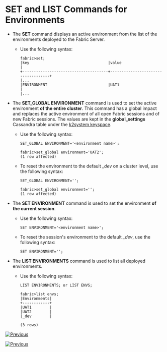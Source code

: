 # SET and LIST Commands for Environments

- The **SET** command displays an active environment from the list of the environments deployed to the Fabric Server.

  - Use the following syntax:

    ~~~
    fabric>set;
    |key                                   |value                               |
    +--------------------------------------+------------------------------------+
    |...           
    |ENVIRONMENT                           |UAT1                                |
    |...
    ~~~

- The **SET_GLOBAL ENVIRONMENT** command is used to set the active environment **of the entire cluster**. This command has a global impact and replaces the active environment of all open Fabric sessions and of new Fabric sessions. The values are kept in the **global_settings** Cassandra table under the [k2system keyspace](/articles/02_fabric_architecture/06_cassandra_keyspaces_for_fabric.md).

  - Use the following syntax:

    ~~~
    SET_GLOBAL ENVIRONMENT='<environment name>';
    
    fabric>set_global environment='UAT2';
    (1 row affected)
    ~~~
    
  - To reset the environment to the default *_dev* on a cluster level, use the following syntax:

    ~~~
    SET_GLOBAL ENVIRONMENT='';
    
    fabric>set_global environment='';
    (1 row affected)
    ~~~

- The **SET ENVIRONMENT** command is used to set the environment **of the current session**.

  - Use the following syntax:

    ~~~
    SET ENVIRONMENT='<environment name>';
    ~~~

  - To reset the session's environment to the default *_dev*, use the following syntax:

    ~~~
    SET ENVIRONMENT='';
    ~~~

* The **LIST ENVIRONMENTS** command is used to list all deployed environments.

  * Use the following syntax:

    ~~~
    LIST ENVIRONMENTS; or LIST ENVS;
    
    fabric>list envs;
    |Environments|
    +------------+
    |UAT1        |
    |UAT2        |
    |_dev        |
    
    (3 rows)
    ~~~
    

<studio>

[![Previous](/articles/images/Previous.png)](04_offline_deployment.md)

</studio>

<web>

[![Previous](/articles/images/Previous.png)](02_create_new_environment.md)

</web>
